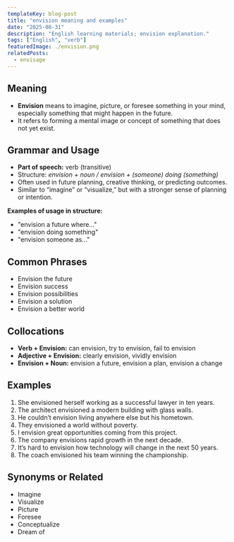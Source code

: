 ```yaml
---
templateKey: blog-post
title: "envision meaning and examples"
date: "2025-08-31"
description: "English learning materials; envision explanation."
tags: ["English", "verb"]
featuredImage: ./envision.png
relatedPosts:
  - envisage
---
```


## Meaning

- **Envision** means to imagine, picture, or foresee something in your mind, especially something that might happen in the future.
- It refers to forming a mental image or concept of something that does not yet exist.

## Grammar and Usage

- **Part of speech:** verb (transitive)
- Structure: _envision + noun / envision + (someone) doing (something)_
- Often used in future planning, creative thinking, or predicting outcomes.
- Similar to “imagine” or “visualize,” but with a stronger sense of planning or intention.

**Examples of usage in structure:**

- "envision a future where…"
- "envision doing something"
- "envision someone as…"

## Common Phrases

- Envision the future
- Envision success
- Envision possibilities
- Envision a solution
- Envision a better world

## Collocations

- **Verb + Envision:** can envision, try to envision, fail to envision
- **Adjective + Envision:** clearly envision, vividly envision
- **Envision + Noun:** envision a future, envision a plan, envision a change

## Examples

1. She envisioned herself working as a successful lawyer in ten years.
2. The architect envisioned a modern building with glass walls.
3. He couldn’t envision living anywhere else but his hometown.
4. They envisioned a world without poverty.
5. I envision great opportunities coming from this project.
6. The company envisions rapid growth in the next decade.
7. It’s hard to envision how technology will change in the next 50 years.
8. The coach envisioned his team winning the championship.

## Synonyms or Related

- Imagine
- Visualize
- Picture
- Foresee
- Conceptualize
- Dream of
